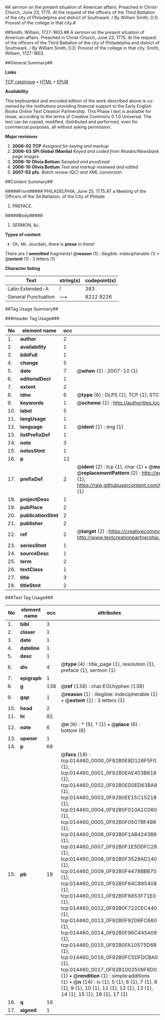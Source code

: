 #A sermon on the present situation of American affairs. Preached in Christ-Church, June 23, 1775. At the request of the officers of the Third Battalion of the city of Philadelphia and district of Southwark. / By William Smith, D.D. Provost of the college in that city.#

##Smith, William, 1727-1803.##
A sermon on the present situation of American affairs. Preached in Christ-Church, June 23, 1775. At the request of the officers of the Third Battalion of the city of Philadelphia and district of Southwark. / By William Smith, D.D. Provost of the college in that city.
Smith, William, 1727-1803.

##General Summary##

**Links**

[TCP catalogue](http://www.ota.ox.ac.uk/tcp/)  • 
[HTML](http://tei.it.ox.ac.uk/tcp/Texts-HTML/free/N11/N11435.html)  • 
[EPUB](http://tei.it.ox.ac.uk/tcp/Texts-EPUB/free/N11/N11435.epub)

**Availability**

This keyboarded and encoded edition of the
	       work described above is co-owned by the institutions
	       providing financial support to the Early English Books
	       Online Text Creation Partnership. This Phase I text is
	       available for reuse, according to the terms of Creative
	       Commons 0 1.0 Universal. The text can be copied,
	       modified, distributed and performed, even for
	       commercial purposes, all without asking permission.

**Major revisions**

1. __2006-02__ __TCP__ *Assigned for keying and markup*
1. __2006-03__ __SPi Global (Manila)__ *Keyed and coded from Readex/Newsbank page images*
1. __2006-10__ __Olivia Bottum__ *Sampled and proofread*
1. __2006-10__ __Olivia Bottum__ *Text and markup reviewed and edited*
1. __2007-02__ __pfs.__ *Batch review (QC) and XML conversion*

##Content Summary##

#####Front#####
PHILADELPHIA, June 25, 1775.AT a Meeting of the Officers of the 3d Battalion, of the City of Philade
1. PREFACE.

#####Body#####

1. SERMON, &c.

**Types of content**

  * Oh, Mr. Jourdain, there is **prose** in there!

There are 1 **ommitted** fragments! 
 @__reason__ (1) : illegible: indecipherable (1)  •  @__extent__ (1) : 3 letters (1)

**Character listing**


|Text|string(s)|codepoint(s)|
|---|---|---|
|Latin Extended-A|ſ|383|
|General Punctuation|—•|8212 8226|

##Tag Usage Summary##

###Header Tag Usage###

|No|element name|occ|attributes|
|---|---|---|---|
|1.|__author__|2||
|2.|__availability__|1||
|3.|__biblFull__|1||
|4.|__change__|5||
|5.|__date__|7| @__when__ (1) : 2007-10 (1)|
|6.|__editorialDecl__|1||
|7.|__extent__|2||
|8.|__idno__|6| @__type__ (6) : DLPS (1), TCP (1), STC (1), NOTIS (1), IMAGE-SET (1), EVANS-CITATION (1)|
|9.|__keywords__|1| @__scheme__ (1) : http://authorities.loc.gov/ (1)|
|10.|__label__|5||
|11.|__langUsage__|1||
|12.|__language__|1| @__ident__ (1) : eng (1)|
|13.|__listPrefixDef__|1||
|14.|__note__|3||
|15.|__notesStmt__|1||
|16.|__p__|11||
|17.|__prefixDef__|2| @__ident__ (2) : tcp (1), char (1)  •  @__matchPattern__ (2) : ([0-9\-]+):([0-9IVX]+) (1), (.+) (1)  •  @__replacementPattern__ (2) : http://eebo.chadwyck.com/downloadtiff?vid=$1&page=$2 (1), https://raw.githubusercontent.com/textcreationpartnership/Texts/master/tcpchars.xml#$1 (1)|
|18.|__projectDesc__|1||
|19.|__pubPlace__|2||
|20.|__publicationStmt__|2||
|21.|__publisher__|2||
|22.|__ref__|2| @__target__ (2) : https://creativecommons.org/publicdomain/zero/1.0/ (1), http://www.textcreationpartnership.org/docs/. (1)|
|23.|__seriesStmt__|1||
|24.|__sourceDesc__|1||
|25.|__term__|2||
|26.|__textClass__|1||
|27.|__title__|3||
|28.|__titleStmt__|2||


###Text Tag Usage###

|No|element name|occ|attributes|
|---|---|---|---|
|1.|__bibl__|3||
|2.|__closer__|1||
|3.|__date__|1||
|4.|__dateline__|1||
|5.|__desc__|1||
|6.|__div__|4| @__type__ (4) : title_page (1), resolution (1), preface (1), sermon (1)|
|7.|__epigraph__|1||
|8.|__g__|138| @__ref__ (138) : char:EOLhyphen (138)|
|9.|__gap__|1| @__reason__ (1) : illegible: indecipherable (1)  •  @__extent__ (1) : 3 letters (1)|
|10.|__head__|2||
|11.|__hi__|92||
|12.|__note__|6| @__n__ (6) : * (5), † (1)  •  @__place__ (6) : bottom (6)|
|13.|__opener__|1||
|14.|__p__|66||
|15.|__pb__|18| @__facs__ (18) : tcp:014460_0000_0F92B0E8D126F5F0 (1), tcp:014460_0001_0F92B0EAE403B618 (1), tcp:014460_0002_0F92B0ED0ED63BA8 (1), tcp:014460_0003_0F92B0EE15C15218 (1), tcp:014460_0004_0F92B0F010A1C060 (1), tcp:014460_0005_0F92B0F0507BF498 (1), tcp:014460_0006_0F92B0F1AB4243B8 (1), tcp:014460_0007_0F92B0F1E5DDFC28 (1), tcp:014460_0008_0F92B0F3529AD140 (1), tcp:014460_0009_0F92B0F4478BBB70 (1), tcp:014460_0010_0F92B0F64C885408 (1), tcp:014460_0011_0F92B0F6853F71E0 (1), tcp:014460_0012_0F92B0F722CEC440 (1), tcp:014460_0013_0F92B0F92D6FC660 (1), tcp:014460_0014_0F92B0F96C445A08 (1), tcp:014460_0015_0F92B0FA10575D68 (1), tcp:014460_0016_0F92B0FC5DFDCBA0 (1), tcp:014460_0017_0F92B1002509F6D0 (1)  •  @__rendition__ (1) : simple:additions (1)  •  @__n__ (14) : iv (1), 5 (1), 6 (1), 7 (1), 8 (1), 9 (1), 10 (1), 11 (1), 12 (1), 13 (1), 14 (1), 15 (1), 16 (1), 17 (1)|
|16.|__q__|16||
|17.|__signed__|1||
